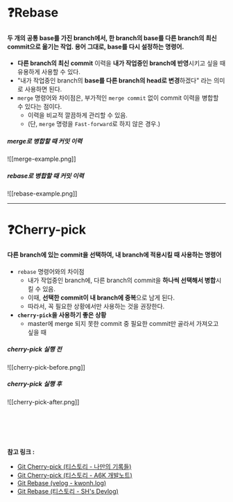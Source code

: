 
# ❓Rebase

#### **두 개의 공통 base를 가진 branch에서, 한 branch의 base를 다른 branch의 최신 commit으로 옮기는 작업. 용어 그대로, base를 다시 설정하는 명령어.**

- **다른 branch의 최신 commit** 이력을 **내가 작업중인 branch에 반영**시키고 싶을 때 유용하게 사용할 수 있다.
- "내가 작업중인 branch의 **base를 다른 branch의 head로 변경**하겠다" 라는 의미로 사용하면 된다.
- `merge` 명령어와 차이점은, 부가적인 `merge commit` 없이 commit 이력을 병합할 수 있다는 점이다.
	- 이력을 비교적 깔끔하게 관리할 수 있음.
	- (단, `merge` 명령을 `Fast-forward`로 하지 않은 경우.)

##### merge로 병합할 때 커밋 이력
![[merge-example.png]]

##### rebase로 병합할 때 커밋 이력
![[rebase-example.png]]

---

# ❓Cherry-pick

#### **다른 branch에 있는 commit을 선택하여, 내 branch에 적용시킬 때 사용하는 명령어**

- `rebase` 명령어와의 차이점
	- 내가 작업중인 branch에, 다른 branch의 commit을 **하나씩 선택해서 병합**시킬 수 있음.
	- 이때, **선택한 commit이 내 branch에 중복**으로 남게 된다.
	- 따라서, 꼭 필요한 상황에서만 사용하는 것을 권장한다.
- **`cherry-pick`을 사용하기 좋은 상황**
	- master에 merge 되지 못한 commit 중 필요한 commit만 골라서 가져오고 싶을 때

##### cherry-pick 실행 전
![[cherry-pick-before.png]]

##### cherry-pick 실행 후
![[cherry-pick-after.png]]

<br>
<br>
<br>
<br>

**참고 링크 :**
- [Git Cherry-pick (티스토리 - 나만의 기록들)](https://mine-it-record.tistory.com/650)
- [Git Cherry-pick (티스토리 - A6K 개발노트)](https://hbase.tistory.com/141)
- [Git Rebase (velog - kwonh.log)](https://velog.io/@kwonh/Git-Rebase란)
- [Git Rebase (티스토리 - SH's Devlog)](https://seosh817.tistory.com/240)
